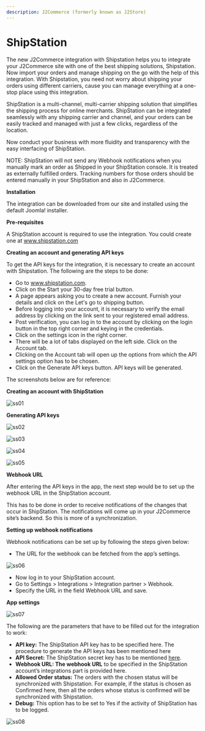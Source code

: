 ```yaml
---
description: J2Commerce (formerly known as J2Store)
---
```


# ShipStation

The new J2Commerce integration with Shipstation helps you to integrate your J2Commerce site with one of the best shipping solutions, Shipstation. Now import your orders and manage shipping on the go with the help of this integration. With Shipstation, you need not worry about shipping your orders using different carriers, cause you can manage everything at a one-stop place using this integration.

ShipStation is a multi-channel, multi-carrier shipping solution that simplifies the shipping process for online merchants. ShipStation can be integrated seamlessly with any shipping carrier and channel, and your orders can be easily tracked and managed with just a few clicks, regardless of the location.

Now conduct your business with more fluidity and transparency with the easy interfacing of ShipStation.

NOTE: ShipStation will not send any Webhook notifications when you manually mark an order as Shipped in your ShipStation console. It is treated as externally fulfilled orders. Tracking numbers for those orders should be entered manually in your ShipStation and also in J2Commerce.

**Installation**

The integration can be downloaded from our site and installed using the default Joomla! installer.

**Pre-requisites**

A ShipStation account is required to use the integration. You could create one at www.shipstation.com

**Creating an account and generating API keys**

To get the API keys for the integration, it is necessary to create an account with Shipstation. The following are the steps to be done:

* Go to www.shipstation.com.
* Click on the Start your 30-day free trial button.
* A page appears asking you to create a new account. Furnish your details and click on the Let's go to shipping button.
* Before logging into your account, it is necessary to verify the email address by clicking on the link sent to your registered email address.
* Post verification, you can log in to the account by clicking on the login button in the top right corner and keying in the credentials.
* Click on the settings icon in the right corner.
* There will be a lot of tabs displayed on the left side. Click on the Account tab.
* Clicking on the Account tab will open up the options from which the API settings option has to be chosen.
* Click on the Generate API keys button. API keys will be generated.

The screenshots below are for reference:

**Creating an account with ShipStation**

![ss01](https://raw.githubusercontent.com/j2store/doc-images/master/apps/shipstation/shipstation01.png)

**Generating API keys**

![ss02](https://raw.githubusercontent.com/j2store/doc-images/master/apps/shipstation/shipstation02.png)

![ss03](https://raw.githubusercontent.com/j2store/doc-images/master/apps/shipstation/shipstation03.png)

![ss04](https://raw.githubusercontent.com/j2store/doc-images/master/apps/shipstation/shipstation04.png)

![ss05](https://raw.githubusercontent.com/j2store/doc-images/master/apps/shipstation/shipstation05.png)

**Webhook URL**

After entering the API keys in the app, the next step would be to set up the webhook URL in the ShipStation account.

This has to be done in order to receive notifications of the changes that occur in ShipStation. The notifications will come up in your J2Commerce site’s backend. So this is more of a synchronization.

**Setting up webhook notifications**

Webhook notifications can be set up by following the steps given below:

* The URL for the webhook can be fetched from the app’s settings.

![ss06](https://raw.githubusercontent.com/j2store/doc-images/master/apps/shipstation/shipstation06.png)

* Now log in to your ShipStation account.
* Go to Settings > Integrations > Integration partner > Webhook.
* Specify the URL in the field Webhook URL and save.

**App settings**

![ss07](https://raw.githubusercontent.com/j2store/doc-images/master/apps/shipstation/shipstation07.png)

The following are the parameters that have to be filled out for the integration to work:

* **API key:** The ShipStation API key has to be specified here. The procedure to generate the API keys has been mentioned here
* **API Secret:** The ShipStation secret key has to be mentioned [here](http://docs.j2store.org/articles/2093085-shipstation#apikeys).
* **Webhook URL: The webhook URL** to be specified in the ShipStation account’s integrations part is provided here.
* **Allowed Order status:** The orders with the chosen status will be synchronized with Shipstation. For example, if the status is chosen as Confirmed here, then all the orders whose status is confirmed will be synchronized with Shipstation.
* **Debug:** This option has to be set to Yes if the activity of ShipStation has to be logged.

![ss08](https://raw.githubusercontent.com/j2store/doc-images/master/apps/shipstation/shipstation08.png)
